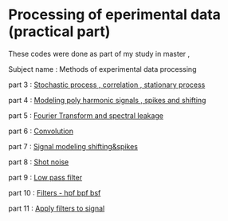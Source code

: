 # Processing of eperimental data (practical part)
These codes were done as part of my study in master ,


Subject name : 
Methods of experimental data processing

part 3 : [Stochastic process , correlation , stationary process ](https://github.com/zeinsh/experementaldataprocessing/blob/master/c-03.ipynb)

part 4 : [Modeling poly harmonic signals , spikes and shifting](https://github.com/zeinsh/experementaldataprocessing/wiki/Part-4:-Modeling-poly-harmonic-signals-,-spikes-and-shifting)

part 5 : [Fourier Transform and spectral leakage](https://github.com/zeinsh/experementaldataprocessing/wiki/Part-5:-Fourier-transform-and-spectral-leakage)

part 6 : [Convolution](https://github.com/zeinsh/experementaldataprocessing/blob/master/c-06%20convolution.ipynb)

part 7 : [Signal modeling shifting&spikes](https://github.com/zeinsh/experementaldataprocessing/blob/master/c_07.ipynb)

part 8 : [Shot noise](https://github.com/zeinsh/experementaldataprocessing/blob/master/c_08.ipynb)

part 9 : [Low pass filter](https://github.com/zeinsh/experementaldataprocessing/blob/master/c_09.ipynb)

part 10 : [Filters - hpf bpf bsf](https://github.com/zeinsh/experementaldataprocessing/blob/master/c_10.ipynb)

part 11 : [Apply filters to signal](https://github.com/zeinsh/experementaldataprocessing/blob/master/c_11.ipynb)
